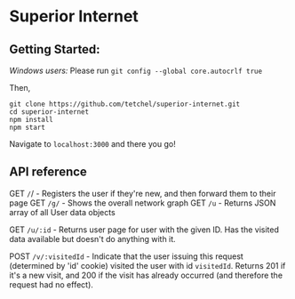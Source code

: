 # Superior Internet

## Getting Started:

*Windows users:* Please run `git config --global core.autocrlf true`

Then, 
```
git clone https://github.com/tetchel/superior-internet.git
cd superior-internet
npm install
npm start
```

Navigate to `localhost:3000` and there you go!

## API reference
GET `/`/ - Registers the user if they're new, and then forward them to their page
GET `/g/` - Shows the overall network graph
GET `/u` - Returns JSON array of all User data objects

GET `/u/:id` - Returns user page for user with the given ID. Has the visited data available but doesn't do anything with it.

POST `/v/:visitedId` - Indicate that the user issuing this request (determined by 'id' cookie) visited the user with id `visitedId`. Returns 201 if it's a new visit, and 200 if the visit has already occurred (and therefore the request had no effect).


